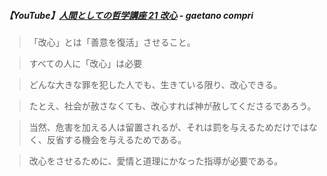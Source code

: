 ##### 【YouTube】[人間としての哲学講座 21 改心](https://youtu.be/cEEMEfMrbGM?si=z212sAzZrxAFag6d) - gaetano compri

> 「改心」とは「善意を復活」させること。

> すべての人に「改心」は必要

> どんな大きな罪を犯した人でも、生きている限り、改心できる。

> たとえ、社会が赦さなくても、改心すれば神が赦してくださるであろう。

> 当然、危害を加える人は留置されるが、それは罰を与えるためだけではなく、反省する機会を与えるためである。

> 改心をさせるために、愛情と道理にかなった指導が必要である。
